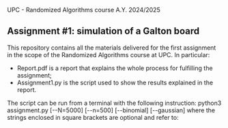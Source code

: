UPC - Randomized Algorithms course
A.Y. 2024/2025

## Assignment #1: simulation of a Galton board

This repository contains all the materials delivered for the first assignment in the scope of the Randomized Algorithms course at UPC.
In particular:
- Report.pdf is a report that explains the whole process for fulfilling the assignment;
- Assignment1.py is the script used to show the results explained in the report.

The script can be run from a terminal with the following instruction:
  python3 assignment.py [--N=5000] [--n=500] [--binomial] [--gaussian]
where the strings enclosed in square brackets are optional and refer to:
